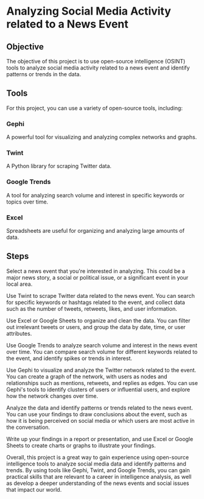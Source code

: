 # Analyzing Social Media Activity related to a News Event

## Objective

The objective of this project is to use open-source intelligence (OSINT) tools to analyze social media activity related to a news event and identify patterns or trends in the data.

## Tools

For this project, you can use a variety of open-source tools, including:

### Gephi

A powerful tool for visualizing and analyzing complex networks and graphs.

### Twint

A Python library for scraping Twitter data.

### Google Trends

A tool for analyzing search volume and interest in specific keywords or topics over time.

### Excel

Spreadsheets are useful for organizing and analyzing large amounts of data.

## Steps

Select a news event that you're interested in analyzing. This could be a major news story, a social or political issue, or a significant event in your local area.

Use Twint to scrape Twitter data related to the news event. You can search for specific keywords or hashtags related to the event, and collect data such as the number of tweets, retweets, likes, and user information.

Use Excel or Google Sheets to organize and clean the data. You can filter out irrelevant tweets or users, and group the data by date, time, or user attributes.

Use Google Trends to analyze search volume and interest in the news event over time. You can compare search volume for different keywords related to the event, and identify spikes or trends in interest.

Use Gephi to visualize and analyze the Twitter network related to the event. You can create a graph of the network, with users as nodes and relationships such as mentions, retweets, and replies as edges. You can use Gephi's tools to identify clusters of users or influential users, and explore how the network changes over time.

Analyze the data and identify patterns or trends related to the news event. You can use your findings to draw conclusions about the event, such as how it is being perceived on social media or which users are most active in the conversation.

Write up your findings in a report or presentation, and use Excel or Google Sheets to create charts or graphs to illustrate your findings.

Overall, this project is a great way to gain experience using open-source intelligence tools to analyze social media data and identify patterns and trends. By using tools like Gephi, Twint, and Google Trends, you can gain practical skills that are relevant to a career in intelligence analysis, as well as develop a deeper understanding of the news events and social issues that impact our world.
